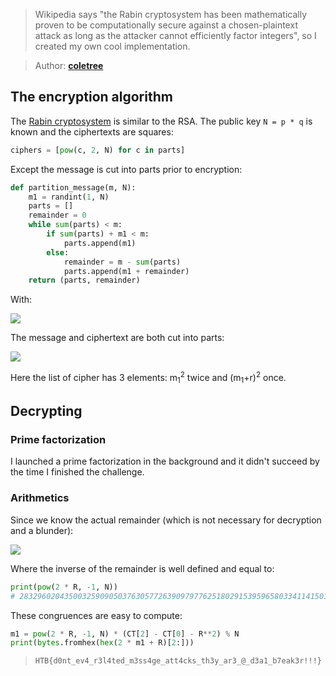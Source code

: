 > Wikipedia says "the Rabin cryptosystem has been mathematically proven to be computationally secure against a chosen-plaintext attack as long as the attacker cannot efficiently factor integers",
> so I created my own cool implementation.

> Author: **[coletree][author-profile]**

## The encryption algorithm

The [Rabin cryptosystem][wiki-rabin] is similar to the RSA.
The public key `N = p * q` is known and the ciphertexts are squares:

```python
ciphers = [pow(c, 2, N) for c in parts]
```

Except the message is cut into parts prior to encryption:

```python
def partition_message(m, N):
    m1 = randint(1, N)
    parts = []
    remainder = 0
    while sum(parts) < m:
        if sum(parts) + m1 < m:
            parts.append(m1)
        else:
            remainder = m - sum(parts)
            parts.append(m1 + remainder)
    return (parts, remainder)
```

With:

![][definitions]

The message and ciphertext are both cut into parts:

![][parts]

Here the list of cipher has 3 elements: m<sub>1</sub><sup>2</sup> twice and (m<sub>1</sub>+r)<sup>2</sup> once.

## Decrypting

### Prime factorization

I launched a prime factorization in the background and it didn't succeed by the time I finished the challenge.

### Arithmetics

Since we know the actual remainder (which is not necessary for decryption and a blunder):

![][congruences]

Where the inverse of the remainder is well defined and equal to:

```python
print(pow(2 * R, -1, N))
# 2832960204350032590905037630577263909797762518029153959658033411415011365712127582827812725900278882583376533417417586364969574210566983289539351371237140
```

These congruences are easy to compute:

```python
m1 = pow(2 * R, -1, N) * (CT[2] - CT[0] - R**2) % N
print(bytes.fromhex(hex(2 * m1 + R)[2:]))
```

> `HTB{d0nt_ev4_r3l4ted_m3ss4ge_att4cks_th3y_ar3_@_d3a1_b7eak3r!!!}`

[author-profile]: https://app.hackthebox.com/users/473080
[congruences]: images/congruences.png
[definitions]: images/definitions.png
[parts]: images/parts.png
[wiki-rabin]: https://en.wikipedia.org/wiki/Rabin_cryptosystem
